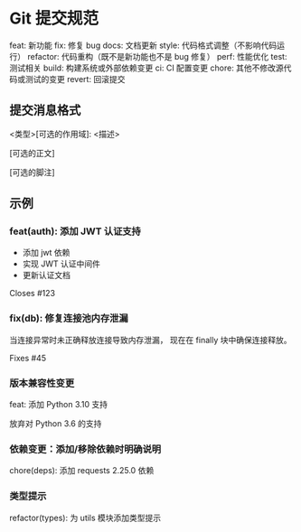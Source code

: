 # Git 提交规范
feat: 新功能
fix: 修复 bug
docs: 文档更新
style: 代码格式调整（不影响代码运行）
refactor: 代码重构（既不是新功能也不是 bug 修复）
perf: 性能优化
test: 测试相关
build: 构建系统或外部依赖变更
ci: CI 配置变更
chore: 其他不修改源代码或测试的变更
revert: 回滚提交

## 提交消息格式
<类型>[可选的作用域]: <描述>

[可选的正文]

[可选的脚注]

## 示例
### feat(auth): 添加 JWT 认证支持
- 添加 jwt 依赖
- 实现 JWT 认证中间件
- 更新认证文档

Closes #123

### fix(db): 修复连接池内存泄漏
当连接异常时未正确释放连接导致内存泄漏，
现在在 finally 块中确保连接释放。

Fixes #45

### 版本兼容性变更
feat: 添加 Python 3.10 支持

放弃对 Python 3.6 的支持

### 依赖变更：添加/移除依赖时明确说明
chore(deps): 添加 requests 2.25.0 依赖

### 类型提示
refactor(types): 为 utils 模块添加类型提示
